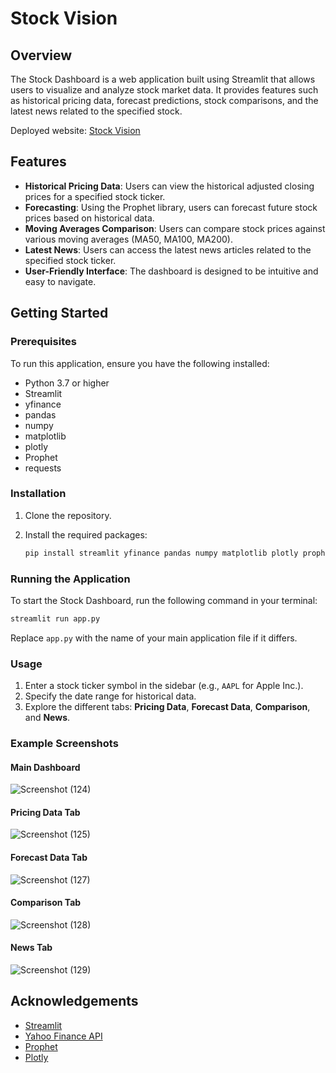 
# Stock Vision

## Overview

The Stock Dashboard is a web application built using Streamlit that allows users to visualize and analyze stock market data. It provides features such as historical pricing data, forecast predictions, stock comparisons, and the latest news related to the specified stock.

Deployed website: [Stock Vision](https://stock-prediction-5a77cx7hdaxzaywhkqgzbz.streamlit.app/) 

## Features

- **Historical Pricing Data**: Users can view the historical adjusted closing prices for a specified stock ticker.
- **Forecasting**: Using the Prophet library, users can forecast future stock prices based on historical data.
- **Moving Averages Comparison**: Users can compare stock prices against various moving averages (MA50, MA100, MA200).
- **Latest News**: Users can access the latest news articles related to the specified stock ticker.
- **User-Friendly Interface**: The dashboard is designed to be intuitive and easy to navigate.

## Getting Started

### Prerequisites

To run this application, ensure you have the following installed:

- Python 3.7 or higher
- Streamlit
- yfinance
- pandas
- numpy
- matplotlib
- plotly
- Prophet
- requests

### Installation

1. Clone the repository.

2. Install the required packages:

   ```bash
   pip install streamlit yfinance pandas numpy matplotlib plotly prophet requests
   ```

### Running the Application

To start the Stock Dashboard, run the following command in your terminal:

```bash
streamlit run app.py
```

Replace `app.py` with the name of your main application file if it differs.

### Usage

1. Enter a stock ticker symbol in the sidebar (e.g., `AAPL` for Apple Inc.).
2. Specify the date range for historical data.
3. Explore the different tabs: **Pricing Data**, **Forecast Data**, **Comparison**, and **News**.

### Example Screenshots

#### Main Dashboard

![Screenshot (124)](https://github.com/user-attachments/assets/6bf727c2-a063-45d6-b0c6-38a080d75a44)
  <!-- Add a screenshot of the main dashboard here -->

#### Pricing Data Tab

![Screenshot (125)](https://github.com/user-attachments/assets/3ee83d6d-7c03-4b33-89d1-3307956fa3f8)
  <!-- Add a screenshot of the pricing data tab here -->

#### Forecast Data Tab

![Screenshot (127)](https://github.com/user-attachments/assets/bfab9948-3c0b-4e74-96c4-100fa2aa66ff)
  <!-- Add a screenshot of the forecast data tab here -->

#### Comparison Tab

![Screenshot (128)](https://github.com/user-attachments/assets/9985487b-6bf8-4dbb-8762-dccb585ce99f)
  <!-- Add a screenshot of the comparison tab here -->

#### News Tab

![Screenshot (129)](https://github.com/user-attachments/assets/1d735b07-86e2-4270-9968-e2d6e5ef94f3)
  <!-- Add a screenshot of the news tab here -->

## Acknowledgements

- [Streamlit](https://streamlit.io/)
- [Yahoo Finance API](https://www.yahoofinanceapi.com/)
- [Prophet](https://facebook.github.io/prophet/)
- [Plotly](https://plotly.com/python/)




